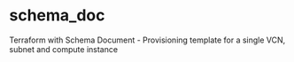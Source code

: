 # schema_doc
Terraform with Schema Document - Provisioning template for a single VCN, subnet and compute instance
